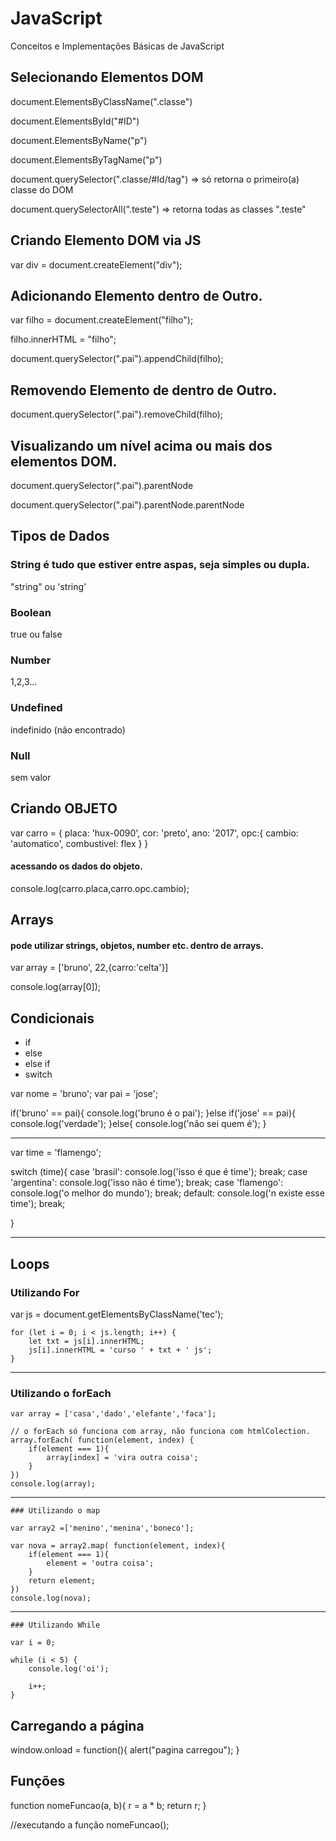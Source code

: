 # JavaScript
Conceitos e Implementações Básicas de JavaScript



## Selecionando Elementos DOM

document.ElementsByClassName(".classe")

document.ElementsById("#ID")

document.ElementsByName("p")

document.ElementsByTagName("p")

document.querySelector(".classe/#Id/tag") => só retorna o primeiro(a) classe do DOM

document.querySelectorAll(".teste")       => retorna todas as classes  ".teste"



## Criando Elemento DOM via JS

var div = document.createElement("div");


## Adicionando Elemento dentro de Outro.

var filho = document.createElement("filho");


filho.innerHTML = "filho";

document.querySelector(".pai").appendChild(filho);


## Removendo Elemento de dentro de Outro.

document.querySelector(".pai").removeChild(filho);


## Visualizando um nível acima ou mais dos elementos DOM.

document.querySelector(".pai").parentNode

document.querySelector(".pai").parentNode.parentNode


## Tipos de Dados

### String é tudo que estiver entre aspas, seja simples ou dupla.

"string" ou 'string'

### Boolean

true ou false

### Number

1,2,3...

### Undefined 

indefinido (não encontrado)

### Null

sem valor


## Criando OBJETO

var carro = { 
	placa: 'hux-0090', 
	cor: 'preto', 
	ano: '2017',
	opc:{
		cambio: 'automatico',
		combustivel: flex
	}
}
#### acessando os dados do objeto.
console.log(carro.placa,carro.opc.cambio);

## Arrays

#### pode utilizar strings, objetos, number etc. dentro de arrays.

var array = ['bruno', 22,{carro:'celta'}]

console.log(array[0]);


## Condicionais

- if
- else
- else if
- switch

var nome = 'bruno';
var pai  = 'jose';

if('bruno' == pai){
	console.log('bruno é o pai');
}else if('jose' == pai){
	console.log('verdade');
}else{
	console.log('não sei quem é');
}

---------------------------------------------

var time = 'flamengo';

switch (time){
	case 'brasil':
		console.log('isso é que é time');
		break;
	case 'argentina':
		console.log('isso não é time');
		break;
	case 'flamengo':
		console.log('o melhor do mundo');
		break;
	default:
		console.log('n existe esse time');
		break;

}

---------------------------------------------

## Loops


### Utilizando For 

var js = document.getElementsByClassName('tec');

	for (let i = 0; i < js.length; i++) {
		let txt = js[i].innerHTML;
		js[i].innerHTML = 'curso ' + txt + ' js';
	}

--------------------------------------------

### Utilizando o forEach

	var array = ['casa','dado','elefante','faca'];

	// o forEach só funciona com array, não funciona com htmlColection.
	array.forEach( function(element, index) {
		if(element === 1){
			array[index] = 'vira outra coisa';
		}
	})
	console.log(array);

-----------------------------------------

	### Utilizando o map

	var array2 =['menino','menina','boneco'];

	var nova = array2.map( function(element, index){
		if(element === 1){
			element = 'outra coisa';
		}
		return element;
	})
	console.log(nova);

-----------------------------------------

	### Utilizando While

	var i = 0;

	while (i < 5) {
		console.log('oi');

		i++;
	}



## Carregando a página

window.onload = function(){
	alert("pagina carregou");
}


## Funções

function nomeFuncao(a, b){
		r = a * b;
		return r;
	}

//executando a função
nomeFuncao();